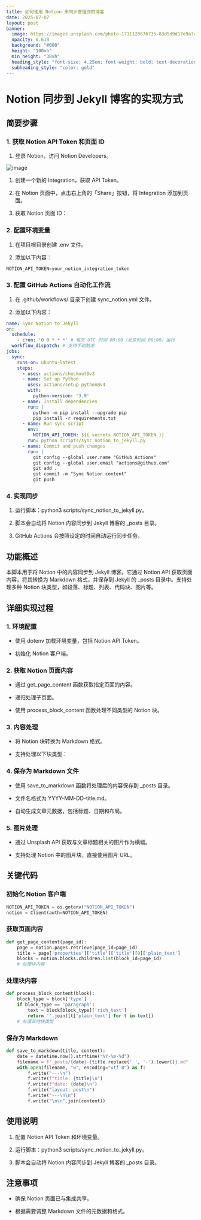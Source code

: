 ```yaml
---
title: 如何使用 Notion 来同步管理你的博客
date: 2025-07-07
layout: post
banner:
  image: https://images.unsplash.com/photo-1711128676735-83d5d9d17e9a?crop=entropy&cs=tinysrgb&fit=max&fm=jpg&ixid=M3w2OTIwMzJ8MHwxfHJhbmRvbXx8fHx8fHx8fDE3NTE4OTIzODF8&ixlib=rb-4.1.0&q=80&w=1080
  opacity: 0.618
  background: "#000"
  height: "100vh"
  min_height: "38vh"
  heading_style: "font-size: 4.25em; font-weight: bold; text-decoration: underline"
  subheading_style: "color: gold"
---
```


# Notion 同步到 Jekyll 博客的实现方式

## 简要步骤

### 1. 获取 Notion API Token 和页面 ID

1. 登录 Notion，访问 Notion Developers。

![image](https://prod-files-secure.s3.us-west-2.amazonaws.com/a7a0cc5a-89b9-4cda-8686-1fba0ca52f40/d19c1afe-dea5-4312-9333-786b0ba83054/image.png?X-Amz-Algorithm=AWS4-HMAC-SHA256&X-Amz-Content-Sha256=UNSIGNED-PAYLOAD&X-Amz-Credential=ASIAZI2LB466YAO7HWC4%2F20250707%2Fus-west-2%2Fs3%2Faws4_request&X-Amz-Date=20250707T124621Z&X-Amz-Expires=3600&X-Amz-Security-Token=IQoJb3JpZ2luX2VjEGwaCXVzLXdlc3QtMiJHMEUCIAhr8fujR05sTG4VqrCN3aLFBJo7YZCTofJud6P1QjmZAiEA7YEZ3hopS9CySCswhghtiqD2s2VJBUW2cSPAhKT1RSsq%2FwMIdRAAGgw2Mzc0MjMxODM4MDUiDNUsZl3QQcKvLd9H3ircA4h9xVafCE8x0aWjX55w8ouMywigkjqIwN2WkrbO0ff77%2BAX7O28ZPr11R4%2BgU%2BFw1sCTljuQTiBGFlQ0AZsA14RwTtFBpRJM8%2Bb%2Frr%2BCEKa8Y4qyuQD%2Bd52NZo160QuC8C%2B7YI%2Fd68pvHCgdBnjmU7LmjcWUtoV8lGyUu%2FANkb%2BAeQqN9NPLbo5OxMu%2BJDVNgO03ira0aCloMuHfMtuwf%2FfJjCib%2FBRiRfRDlfKnXdV3k%2Fi25WXSYBp6T5EpOtOh5PpHgvTdcn%2FyR9rhU8FQFt7pIw0M3XaLA2eCP%2BFK03Nuh223yu3NcrLYq8wPs4cHj6FIxS%2FSw3pKEc9OTleaaieP8cstf7GdR4pGdiI%2Bn6uOx%2FMUbKksS4Q095lEHKpYu30rlYR6V0h8%2B7wPi5hk3HH1A060m18JfvFtY5fJ0NK3eE3LPlTKEGVZKF6w8TCs0powM9SkaENWftwGiB1ve2ugYOK35oVSfIFvnn7iSNukHy02VlWKcvgD4ZLL86KielOCj8vlyKy8LaSGCkU2SJMsDG7%2BbNcbB%2FMQPY%2FI2QwgTM7L91k9gXM14sa%2FdtcYjVFP2rnSzFx%2FbcsgHyfSEdhSc9N4A1AfMGGo%2ByaU04UZ%2B6Vf9kYg3%2B7qtCbMKDirsMGOqUBM0b1yMfMdNA%2FdzRvjHCrZiS%2FxZrZI2UMQclto%2F1koEGLI8wTW6jq2qA3cQhDvJ5JV%2B2cejq5L3uZsXbMxoqMLlSNyv3VDRl9%2FeSQvalry3lrAnBKk9GMU2qNONryQrGBE%2FFgC8%2FBMZzWokppAmPduOc%2F1UbkmYAYvuPwzxw%2Bh22woHkizgccExL2T%2FCTd98XEqmfQ7Mk8VteNYi%2FM%2B01lK5csdvK&X-Amz-Signature=a7d7c139c36f11fba3145ad7387d77d2b69c6f2b360e42eaff876f18d271428c&X-Amz-SignedHeaders=host&x-amz-checksum-mode=ENABLED&x-id=GetObject)

1. 创建一个新的 Integration，获取 API Token。

1. 在 Notion 页面中，点击右上角的「Share」按钮，将 Integration 添加到页面。

1. 获取 Notion 页面 ID：


### 2. 配置环境变量

1. 在项目根目录创建 .env 文件。

1. 添加以下内容：

```javascript
NOTION_API_TOKEN=your_notion_integration_token
```

### 3. 配置 GitHub Actions 自动化工作流

1. 在 .github/workflows/ 目录下创建 sync_notion.yml 文件。

1. 添加以下内容：

```yaml
name: Sync Notion to Jekyll
on:
  schedule:
    - cron: '0 0 * * *' # 每天 UTC 时间 00:00（北京时间 08:00）运行
  workflow_dispatch: # 支持手动触发
jobs:
  sync:
    runs-on: ubuntu-latest
    steps:
      - uses: actions/checkout@v3
      - name: Set up Python
        uses: actions/setup-python@v4
        with:
          python-version: '3.9'
      - name: Install dependencies
        run: |
          python -m pip install --upgrade pip
          pip install -r requirements.txt
      - name: Run sync script
        env:
          NOTION_API_TOKEN: ${{ secrets.NOTION_API_TOKEN }}
        run: python scripts/sync_notion_to_jekyll.py
      - name: Commit and push changes
        run: |
          git config --global user.name "GitHub Actions"
          git config --global user.email "actions@github.com"
          git add .
          git commit -m "Sync Notion content"
          git push
```

### 4. 实现同步

1. 运行脚本：python3 scripts/sync_notion_to_jekyll.py。

1. 脚本会自动将 Notion 内容同步到 Jekyll 博客的 _posts 目录。

1. GitHub Actions 会按照设定的时间自动运行同步任务。

## 功能概述

本脚本用于将 Notion 中的内容同步到 Jekyll 博客。它通过 Notion API 获取页面内容，将其转换为 Markdown 格式，并保存到 Jekyll 的 _posts 目录中。支持处理多种 Notion 块类型，如段落、标题、列表、代码块、图片等。

## 详细实现过程

### 1. 环境配置

- 使用 dotenv 加载环境变量，包括 Notion API Token。

- 初始化 Notion 客户端。

### 2. 获取 Notion 页面内容

- 通过 get_page_content 函数获取指定页面的内容。

- 递归处理子页面。

- 使用 process_block_content 函数处理不同类型的 Notion 块。

### 3. 内容处理

- 将 Notion 块转换为 Markdown 格式。

- 支持处理以下块类型：


### 4. 保存为 Markdown 文件

- 使用 save_to_markdown 函数将处理后的内容保存到 _posts 目录。

- 文件名格式为 YYYY-MM-DD-title.md。

- 自动生成文章元数据，包括标题、日期和布局。

### 5. 图片处理

- 通过 Unsplash API 获取与文章标题相关的图片作为横幅。

- 支持处理 Notion 中的图片块，直接使用图片 URL。

## 关键代码

### 初始化 Notion 客户端

```python
NOTION_API_TOKEN = os.getenv("NOTION_API_TOKEN")
notion = Client(auth=NOTION_API_TOKEN)
```

### 获取页面内容

```python
def get_page_content(page_id):
    page = notion.pages.retrieve(page_id=page_id)
    title = page['properties']['title']['title'][0]['plain_text']
    blocks = notion.blocks.children.list(block_id=page_id)
    # 处理块内容
```

### 处理块内容

```python
def process_block_content(block):
    block_type = block['type']
    if block_type == 'paragraph':
        text = block[block_type]['rich_text']
        return ''.join([t['plain_text'] for t in text])
    # 处理其他块类型
```

### 保存为 Markdown

```python
def save_to_markdown(title, content):
    date = datetime.now().strftime("%Y-%m-%d")
    filename = f"_posts/{date}-{title.replace(' ', '-').lower()}.md"
    with open(filename, "w", encoding="utf-8") as f:
        f.write("---\n")
        f.write(f"title: {title}\n")
        f.write(f"date: {date}\n")
        f.write("layout: post\n")
        f.write("---\n\n")
        f.write("\n\n".join(content))
```

## 使用说明

1. 配置 Notion API Token 和环境变量。

1. 运行脚本：python3 scripts/sync_notion_to_jekyll.py。

1. 脚本会自动将 Notion 内容同步到 Jekyll 博客的 _posts 目录。

## 注意事项

- 确保 Notion 页面已与集成共享。

- 根据需要调整 Markdown 文件的元数据和格式。